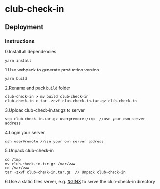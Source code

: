 # club-check-in

## Deployment

### Instructions

0.Install all dependencies

```shell
yarn install
```

1.Use webpack to generate production version

```shell
yarn build
```

2.Rename and pack `build` folder

```shell
club-check-in > mv build club-check-in  
club-check-in > tar -zcvf club-check-in.tar.gz club-check-in  
```

3.Upload club-check-in.tar.gz to server

```shell
scp club-check-in.tar.gz user@remote:/tmp  //use your own server address
```

4.Login your server

```shell
ssh user@remote //use your own server address
```

5.Unpack club-check-in

```shell
cd /tmp
mv club-check-in.tar.gz /var/www
cd /var/www
tar -zxvf club-check-in.tar.gz  // Unpack club-check-in
```

6.Use a static files server, e.g. [NGINX](https://www.nginx.com/) to serve the club-check-in directory
